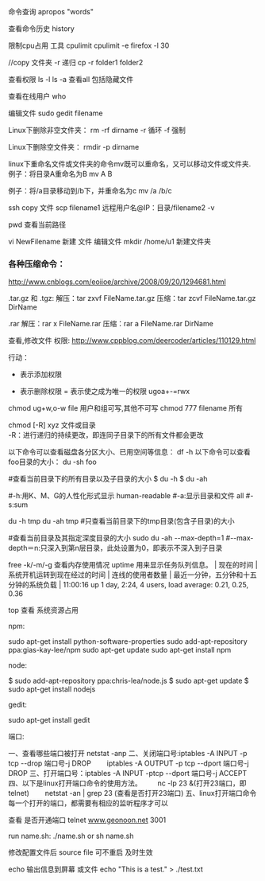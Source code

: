 命令查询
apropos "words"


查看命令历史
history 



限制cpu占用 工具 cpulimit
cpulimit -e firefox -l 30


//copy 文件夹  -r  递归
cp -r folder1 folder2


查看权限
ls -l
ls -a  查看all  包括隐藏文件

查看在线用户
who




编辑文件
sudo gedit filename

 Linux下删除非空文件夹：
 rm -rf dirname    -r 循环 -f 强制


 Linux下删除空文件夹：
 rmdir -p dirname


linux下重命名文件或文件夹的命令mv既可以重命名，又可以移动文件或文件夹.
例子：将目录A重命名为B
mv A B

例子：将/a目录移动到/b下，并重命名为c
mv /a /b/c

ssh copy 文件
scp filename1 远程用户名@IP：目录/filename2
-v




pwd 查看当前路径

vi NewFilename  新建 文件  编辑文件
mkdir /home/u1 新建文件夹


 

### 各种压缩命令：
http://www.cnblogs.com/eoiioe/archive/2008/09/20/1294681.html

.tar.gz 和 .tgz:
解压：tar zxvf FileName.tar.gz
压缩：tar zcvf FileName.tar.gz DirName

.rar
解压：rar x FileName.rar
压缩：rar a FileName.rar DirName



查看,修改文件
权限:
http://www.cppblog.com/deercoder/articles/110129.html

行动：
+ 表示添加权限
- 表示删除权限
= 表示使之成为唯一的权限
ugoa+-=rwx

chmod ug+w,o-w file  用户和组可写,其他不可写
chmod 777 filename 	 所有

chmod [-R] xyz 文件或目录  
-R：进行递归的持续更改，即连同子目录下的所有文件都会更改  





以下命令可以查看磁盘各分区大小、已用空间等信息：
df -h
以下命令可以查看foo目录的大小：
du -sh foo


#查看当前目录下的所有目录以及子目录的大小
$ du -h
$ du -ah

#-h:用K、M、G的人性化形式显示 human-readable
#-a:显示目录和文件 all
#-s:sum

du -h tmp
du -ah tmp
#只查看当前目录下的tmp目录(包含子目录)的大小


#查看当前目录及其指定深度目录的大小
sudo du -ah --max-depth=1
#--max-depth＝n:只深入到第n层目录，此处设置为0，即表示不深入到子目录



free -k/-m/-g  查看内存使用情况
uptime
	用来显示任务队列信息。
	| 现在的时间 | 系统开机运转到现在经过的时间 | 连线的使用者数量 | 最近一分钟，五分钟和十五分钟的系统负载 |
	11:00:16 up 1 day,  2:24,  4 users,  load average: 0.21, 0.25, 0.36

top  查看 系统资源占用


npm:

sudo apt-get install python-software-properties
sudo add-apt-repository ppa:gias-kay-lee/npm
sudo apt-get update
sudo apt-get install npm


node:

$ sudo add-apt-repository ppa:chris-lea/node.js
$ sudo apt-get update
$ sudo apt-get install nodejs


gedit:

sudo apt-get install gedit


  

端口:

一、查看哪些端口被打开  netstat -anp
二、关闭端口号:iptables -A INPUT -p tcp --drop 端口号-j DROP
　　iptables -A OUTPUT -p tcp --dport 端口号-j DROP
三、打开端口号：iptables -A INPUT -ptcp --dport  端口号-j ACCEPT
四、以下是linux打开端口命令的使用方法。
　　nc -lp 23 &(打开23端口，即telnet)
　　netstat -an | grep 23 (查看是否打开23端口)
五、linux打开端口命令每一个打开的端口，都需要有相应的监听程序才可以

查看 是否开通端口
telnet www.geonoon.net 3001

run  name.sh:
./name.sh
or   sh name.sh




修改配置文件后
source file 可不重启 及时生效



echo 输出信息到屏幕 或文件
echo "This is a test." > ./test.txt